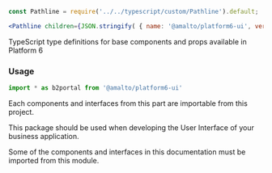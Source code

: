 ```jsx noeditor
const Pathline = require('../../typescript/custom/Pathline').default;

<Pathline children={JSON.stringify( { name: '@amalto/platform6-ui', version: '1.18.0-alpha.6' } )} />
```

TypeScript type definitions for base components and props available in <span className='quote'>Platform 6</span>

### Usage

```typescript
import * as b2portal from '@amalto/platform6-ui'
```

Each components and interfaces from this part are importable from this project.

This package should be used when developing the User Interface of your business application.

Some of the components and interfaces in this documentation must be imported from this module.